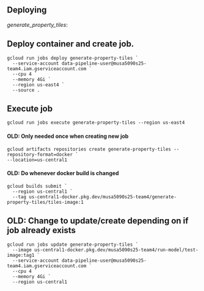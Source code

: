 ## Deploying

_generate_property_tiles_:

## Deploy container and create job. 
```shell
gcloud run jobs deploy generate-property-tiles `
  --service-account data-pipeline-user@musa5090s25-team4.iam.gserviceaccount.com `
  --cpu 4 `
  --memory 4Gi `
  --region us-east4 `
  --source .
```

## Execute job
```shell
gcloud run jobs execute generate-property-tiles --region us-east4
```


#### OLD: Only needed once when creating new job
```shell
gcloud artifacts repositories create generate-property-tiles --repository-format=docker `
--location=us-central1
```

#### OLD: Do whenever docker build is changed
```shell
gcloud builds submit `
  --region us-central1 `
  --tag us-central1-docker.pkg.dev/musa5090s25-team4/generate-property-tiles/tiles-image:1
```

## OLD: Change to update/create depending on if job already exists
```shell
gcloud run jobs update generate-property-tiles `
  --image us-central1-docker.pkg.dev/musa5090s25-team4/run-model/test-image:tag1 `
  --service-account data-pipeline-user@musa5090s25-team4.iam.gserviceaccount.com `
  --cpu 4 `
  --memory 4Gi `
  --region us-central1
```
